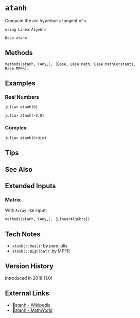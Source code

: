 # `atanh`

Compute the arc hyperbolic tangent of `x`.

```@setup repl_only
using LinearAlgebra
```
```@docs
Base.atanh
```


## Methods

```@repl
methods(atanh, (Any,), [Base, Base.Math, Base.MathConstants, Base.MPFR])
```


## Examples

### Real Numbers
```jldoctest
julia> atanh(0)

julia> atanh(-0.0)
```

### Complex
```jldoctest
julia> atanh(0+0im)
```

## Tips


## See Also



## Extended Inputs

### Matrix
With `Array` like input:
```@repl repl_only
methods(atanh, (Any,), [LinearAlgebra])
```


## Tech Notes

- `atanh(::Real)`: by pure julia
- `atanh(::BigFloat)`: by MPFR


## Version History

Introduced in 2018 (1.0)


## External Links
- 🔗[atanh - Wikipedia](https://en.wikipedia.org/wiki/ )
- 🔗[atanh - MathWorld](https://mathworld.wolfram.com/ )
